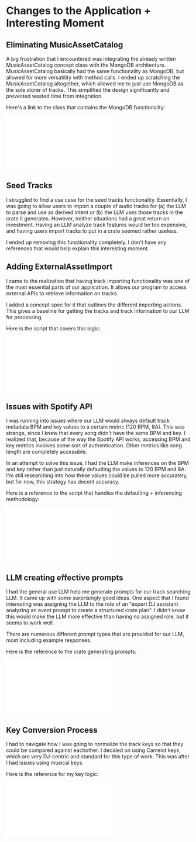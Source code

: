 # Changes to the Application + Interesting Moment

## Eliminating MusicAssetCatalog

A big frustration that I encountered was integrating the already written MusicAssetCatalog concept class with the MongoDB architecture.
MusicAssetCatalog basically had the same functionality as MongoDB, but allowed for more versatility with method calls.
I ended up scratching the MusicAssetCatalog altogether, which allowed me to just use MongoDB as the sole storer of tracks.
This simplified the design significantly and prevented wasted time from integration.

Here's a link to the class that contains the MongoDB functionality:

![catalog_db](./core/catalog_db.ts)

## Seed Tracks

I struggled to find a use case for the seed tracks functionality. Essentially, I was going to allow users to import a couple of audio tracks for (a) the LLM to parse and use as derived intent or (b) the LLM uses those tracks in the crate it generates. However, neither situations had a great return on investment. Having an LLM analyze track features would be too expensive, and having users import tracks to put in a crate seemed rather useless.

I ended up removing this functionality completely. I don't have any references that would help explain this interesting moment.

## Adding ExternalAssetImport

I came to the realization that having track importing functionality was one of the most essential parts of our application. It allows our program to access external APIs to retrieve information on tracks.

I added a concept spec for it that outlines the different importing actions. This gives a baseline for getting the tracks and track information to our LLM for processing.

Here is the script that covers this logic:

![base_importer](./import/base_importer.ts)

## Issues with Spotify API

I was running into issues where our LLM would always default track metadata BPM and key values to a certain metric (120 BPM, 8A). This was strange, since I knew that every song didn't have the same BPM and key. I realized that, because of the way the Spotify API works, accessing BPM and key metrics involves some sort of authentication. Other metrics like song length are completely accessible.

In an attempt to solve this issue, I had the LLM make inferences on the BPM and key rather than just naturally defaulting the values to 120 BPM and 8A. I'm still researching into how these values could be pulled more accurately, but for now, this strategy has decent accuracy.

Here is a reference to the script that handles the defaulting + inferencing methodology:

![spotify_importer](./import/spotify_importer.ts)

## LLM creating effective prompts

I had the general use LLM help me generate prompts for our track searching LLM. It came up with some surprisingly good ideas. One aspect that I found interesting was assigning the LLM to the role of an "expert DJ assistant analyzing an event prompt to create a structured crate plan". I didn't know this would make the LLM more effective than having no assigned role, but it seems to work well.

There are numerous different prompt types that are provided for our LLM, most including example responses.

Here is the reference to the crate generating prompts:

![crate_prompting](./prompts/crate_prompting.ts)

## Key Conversion Process

I had to navigate how I was going to normalize the track keys so that they could be compared against eachother. I decided on using Camelot keys, which are very DJ-centric and standard for this type of work. This was after I had issues using musical keys.

Here is the reference for my key logic:

![camelot_keys](./utils/camelot.ts)